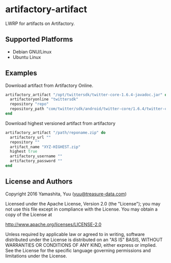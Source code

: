 # artifactory-artifact

LWRP for artifacts on Artifactory.

## Supported Platforms

* Debian GNU/Linux
* Ubuntu Linux

## Examples

Download artifact from Artifactory Online.

```rb
artifactory_artifact "/opt/twittersdk/twitter-core-1.6.4-javadoc.jar" do
  artifactoryonline "twittersdk"
  repository "repo"
  repository_path "com/twitter/sdk/android/twitter-core/1.6.4/twitter-core-1.6.4-javadoc.jar"
end
```

Download highest versioned artifact from artifactory 
```rb
artifactory_artifact "/path/reponame.zip" do
  artifactory_url ""
  repository ""
  artifact_name "XYZ-HIGHEST.zip"
  highest true
  artifactory_username ""
  artifactory_password ""
end
```

## License and Authors

Copyright 2016 Yamashita, Yuu (yuu@treasure-data.com)

Licensed under the Apache License, Version 2.0 (the "License");
you may not use this file except in compliance with the License.
You may obtain a copy of the License at

http://www.apache.org/licenses/LICENSE-2.0

Unless required by applicable law or agreed to in writing, software
distributed under the License is distributed on an "AS IS" BASIS,
WITHOUT WARRANTIES OR CONDITIONS OF ANY KIND, either express or implied.
See the License for the specific language governing permissions and
limitations under the License.
